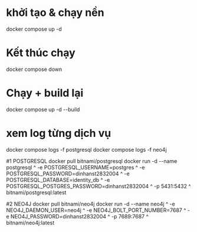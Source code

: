 # khởi tạo & chạy nền
docker compose up -d

# Kết thúc chạy 
docker compose down

# Chạy + build lại
docker compose up -d --build



# xem log từng dịch vụ
docker compose logs -f postgresql
docker compose logs -f neo4j

#1 POSTGRESQL
docker pull bitnami/postgresql
docker run -d --name postgresql ^
    -e POSTGRESQL_USERNAME=postgres ^
    -e POSTGRESQL_PASSWORD=dinhanst2832004 ^
    -e POSTGRESQL_DATABASE=identity_db ^
    -e POSTGRESQL_POSTGRES_PASSWORD=dinhanst2832004 ^
    -p 5431:5432 ^
    bitnami/postgresql:latest

#2 NEO4J
docker pull bitnami/neo4j
docker run -d --name neo4j ^
    -e NEO4J_DAEMON_USER=neo4j ^
    -e NEO4J_BOLT_PORT_NUMBER=7687 ^
    -e NEO4J_PASSWORD=dinhanst2832004 ^
    -p 7689:7687 ^
    bitnami/neo4j:latest
